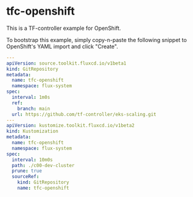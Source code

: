 # tfc-openshift

This is a TF-controller example for OpenShift.

To bootstrap this example, simply copy-n-paste the following snippet
to OpenShift's YAML import and click "Create".

```yaml
---
apiVersion: source.toolkit.fluxcd.io/v1beta1
kind: GitRepository
metadata:
  name: tfc-openshift
  namespace: flux-system
spec:
  interval: 1m0s
  ref:
    branch: main
  url: https://github.com/tf-controller/eks-scaling.git
---
apiVersion: kustomize.toolkit.fluxcd.io/v1beta2
kind: Kustomization
metadata:
  name: tfc-openshift
  namespace: flux-system
spec:
  interval: 10m0s
  path: ./c00-dev-cluster
  prune: true
  sourceRef:
    kind: GitRepository
    name: tfc-openshift
```
